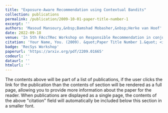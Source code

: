 ```yaml
---
title: "Exposure-Aware Recommendation using Contextual Bandits"
collection: publications
permalink: /publication/2009-10-01-paper-title-number-1
excerpt: ''
authors: 'Masoud Mansoury,&nbsp;Bamshad Mobasher,&nbsp;Herke van Hoof'
date: 2022-09-18
venue: 'In 5th FAccTRec Workshop on Responsible Recommendation in conjunction with ACM RecSys 2022'
citation: 'Your Name, You. (2009). &quot;Paper Title Number 1.&quot; <i>Journal 1</i>. 1(1).'
badge: 'RecSys Workshop'
paperurl: 'https://arxiv.org/pdf/2209.01665'
codeurl: ''
dataurl: ''
htmlurl: ''
---
```


The contents above will be part of a list of publications, if the user clicks the link for the publication than the contents of section will be rendered as a full page, allowing you to provide more information about the paper for the reader. When publications are displayed as a single page, the contents of the above "citation" field will automatically be included below this section in a smaller font.
